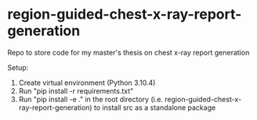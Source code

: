 # region-guided-chest-x-ray-report-generation
Repo to store code for my master's thesis on chest x-ray report generation

Setup:

1. Create virtual environment (Python 3.10.4)
2. Run "pip install -r requirements.txt"
3. Run "pip install -e ." in the root directory (i.e. region-guided-chest-x-ray-report-generation)
to install src as a standalone package